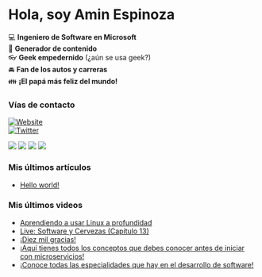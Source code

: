 # Hola, soy Amin Espinoza

:computer: **Ingeniero de Software en Microsoft**  
:pencil: **Generador de contenido**  
:eyeglasses: **Geek empedernido** (¿aún se usa geek?)  
:oncoming_automobile: **Fan de los autos y carreras**  
:family: **¡El papá más feliz del mundo!**

### Vías de contacto

[![Website](https://img.shields.io/badge/aminespinoza.com-up-green?style=for-the-badge)][website]  
[![Twitter](https://img.shields.io/twitter/follow/aminespinoza?color=blue&label=s%C3%ADgueme%20en%20Twitter&style=for-the-badge)][twitter]

[<img src="https://img.icons8.com/doodle/48/000000/youtube--v1.png"/>][youtube]
[<img src="https://img.icons8.com/doodle/48/000000/linkedin--v2.png"/>][linkedin]
[<img src="https://img.icons8.com/doodle/48/000000/instagram-new.png"/>][instagram]
[<img src="https://img.icons8.com/doodle/48/000000/facebook-circled.png"/>][facebook]

### Mis últimos artículos
<!-- BLOG-POST-LIST:START -->
- [Hello world!](http://aminespinoza.com/2023/11/21/hello-world/)
<!-- BLOG-POST-LIST:END -->

### Mis últimos videos
<!-- YOUTUBE:START -->
- [Aprendiendo a usar Linux a profundidad](https://www.youtube.com/watch?v=zbWwdDrRo8g)
- [Live: Software y Cervezas &lpar;Capítulo 13&rpar;](https://www.youtube.com/watch?v=sDQRkl6KKcg)
- [¡Diez mil gracias!](https://www.youtube.com/watch?v=7ShkFaVmhaU)
- [¡Aquí tienes todos los conceptos que debes conocer antes de iniciar con microservicios!](https://www.youtube.com/watch?v=oTTljeN2hig)
- [¡Conoce todas las especialidades que hay en el desarrollo de software!](https://www.youtube.com/watch?v=aGkA_VzN7dI)
<!-- YOUTUBE:END -->

[website]: https://aminespinoza.com/
[twitter]: https://twitter.com/aminespinoza
[youtube]: https://www.youtube.com/c/AminEspinoza
[linkedin]: https://www.linkedin.com/in/amin-espinoza-71b24661/
[instagram]: https://www.instagram.com/aminespinoza10/
[facebook]: https://www.facebook.com/aminespinoza
